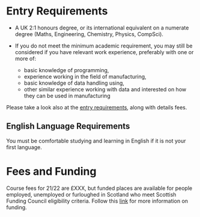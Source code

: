 # Entry Requirements

* A UK 2:1 honours degree, or its international equivalent on a numerate degree (Maths, Engineering, Chemistry, Physics, CompSci).

* If you do not meet the minimum academic requirement, you may still be considered if you have relevant work experience, preferably with one or more of:

  * basic knowledge of programming,
  * experience working in the field of manufacturing,
  * basic knowledge of data handling using,
  * other similar experience working with data and interested on how they can be used in manufacturing 

<!-- * You MUST provide proof acceptable by the Home Office for [English](#english-language-requirements) at an acceptable level to understand the course. -->

<!-- If you are unsure whether you meet any criteria please send your CV to [bayes-training@ed.ac.uk](mailto:bayes-training@ed.ac.uk). -->
 Please take a look also at the [entry requirements](how_to_apply.md), along with details fees. 


<a name = "english-language-requirements"></a>
## English Language Requirements

You must be comfortable studying and learning in English if it is not your first language.

<!-- Please confirm that you meet all requirements as early as possible &ndash; detail at [language requirements](http://www.edin.ac/pgdf-english); current restrictions due to COVID have increased delay registering for and taking any tests necessary. -->


<a name = "fees_and_funding"></a>
# Fees and Funding


Course fees for 21/22 are £XXX, but funded places are available for people employed, unemployed or furloughed in Scotland who meet Scottish Funding Council eligibility criteria. Follow this [link](https://www.ed.ac.uk/bayes/about-us/our-work/education/workforce-development/how-to-apply) for more information on funding.  <!-- It is currently https://www.ed.ac.uk/bayes/about-us/our-work/education/workforce-development/how-to-apply but this will change when our new website goes live. -->


<!-- The *Scottish Funding Council (SFC) Upskilling Fund* is providing a __fixed number of fee waivers__ for participants who meet at least one of the following criteria. 

You qualfy for the fee waivers if one the following is true:

* anyone living in Scotland for the last three years for reasons other than education, 
* any EU citizen living in the EU no matter if student of worker
* anyone living in the rest of the UK and working for a Scottish employer (an employer which is based in or has a significant presence in Scotland).
* PhD students, RAs, and other academic staff at a Scottish or EU university (not including the rest of the UK). 
 
You do *not* qualify for fee waivers if all of the following applies:
* anyone living in England, Wales, or Northern Ireland without ties to a Scottish employer
* anyone in the world (outside Scotland and EU) without ties to a Scottish employer
* anyone living in Scotland for less than 3 years for work purposes.
* bachelor or master students currently enrolled in a Scottish university

If you do not qualify for the SFC funding you may still qualify for funding under the new [*National Transition Training Fund*](https://www.myworldofwork.co.uk/national-transition-training-fund).  

Please see [eligibility requirements for funding](https://www.ed.ac.uk/bayes/about-us/our-work/education/workforce-development/eligibility-funding), or contact [bayes-training@ed.ac.uk](mailto:bayes-training@ed.ac.uk) for more detail.

The __course fee is £000__. While those who obtain fee waivers will be prioritised in allocating places, we do have availability for fee-paying participants, both within and outwith Scotland. -->



